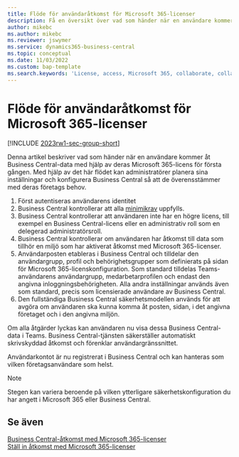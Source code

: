```yaml
---
title: Flöde för användaråtkomst för Microsoft 365-licenser
description: Få en översikt över vad som händer när en användare kommer åt Business Central-data med hjälp av deras Microsoft 365-licens för första gången.
author: mikebc
ms.author: mikebc
ms.reviewer: jswymer
ms.service: dynamics365-business-central
ms.topic: conceptual
ms.date: 11/03/2022
ms.custom: bap-template
ms.search.keywords: 'License, access, Microsoft 365, collaborate, collaboration, Teams, Microsoft Teams'
---
```

# <a name="user-access-flow-for-microsoft-365-licenses"></a>Flöde för användaråtkomst för Microsoft 365-licenser

[!INCLUDE [2023rw1-sec-group-short](includes/2023rw1-sec-group-short.md)]

Denna artikel beskriver vad som händer när en användare kommer åt Business Central-data med hjälp av deras Microsoft 365-licens för första gången. Med hjälp av det här flödet kan administratörer planera sina inställningar och konfigurera Business Central så att de överensstämmer med deras företags behov.

1. Först autentiseras användarens identitet 
2. Business Central kontrollerar att alla [minimikrav](admin-access-with-m365-license.md#minimum-requirements) uppfylls.
3. Business Central kontrollerar att användaren inte har en högre licens, till exempel en Business Central-licens eller en administrativ roll som en delegerad administratörsroll. 
4. Business Central kontrollerar om användaren har åtkomst till data som tillhör en miljö som har aktiverat åtkomst med Microsoft 365-licenser. 
5. Användarposten etableras i Business Central och tilldelar den användargrupp, profil och behörighetsgrupper som definierats på sidan för Microsoft 365-licenskonfiguration. Som standard tilldelas Teams-användarens användargrupp, medarbetarprofilen och endast den angivna inloggningsbehörigheten. Alla andra inställningar används även som standard, precis som licensierade användare av Business Central. 
6. Den fullständiga Business Central säkerhetsmodellen används för att avgöra om användaren ska kunna komma åt posten, sidan, i det angivna företaget och i den angivna miljön. 

Om alla åtgärder lyckas kan användaren nu visa dessa Business Central-data i Teams. Business Central-tjänsten säkerställer automatiskt skrivskyddad åtkomst och förenklar användargränssnittet. 

Användarkontot är nu registrerat i Business Central och kan hanteras som vilken företagsanvändare som helst.

> [!NOTE]
> Stegen kan variera beroende på vilken ytterligare säkerhetskonfiguration du har angett i Microsoft 365 eller Business Central.

## <a name="see-also"></a>Se även

[Business Central-åtkomst med Microsoft 365-licenser](admin-access-with-m365-license.md#minimum-requirements)  
[Ställ in åtkomst med Microsoft 365-licenser](admin-access-with-m365-license-setup.md)  
